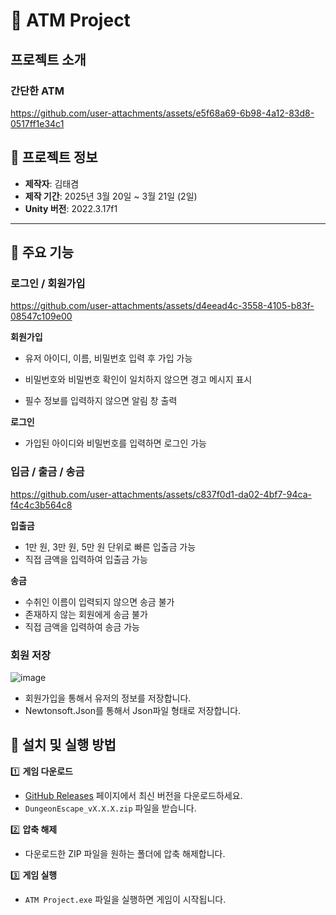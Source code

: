 # 🏧 ATM Project
 
## 프로젝트 소개
### 간단한 ATM 

https://github.com/user-attachments/assets/e5f68a69-6b98-4a12-83d8-0517ff1e34c1


## 📌 프로젝트 정보  
- **제작자**: 김태겸  
- **제작 기간**: 2025년 3월 20일 ~ 3월 21일 (2일)  
- **Unity 버전**: 2022.3.17f1  

---

## 🚀 주요 기능  

### 로그인  / 회원가입

https://github.com/user-attachments/assets/d4eead4c-3558-4105-b83f-08547c109e00

**회원가입**

- 유저 아이디, 이름, 비밀번호 입력 후 가입 가능

- 비밀번호와 비밀번호 확인이 일치하지 않으면 경고 메시지 표시

- 필수 정보를 입력하지 않으면 알림 창 출력

**로그인**

- 가입된 아이디와 비밀번호를 입력하면 로그인 가능

### 입금 / 출금 / 송금

https://github.com/user-attachments/assets/c837f0d1-da02-4bf7-94ca-f4c4c3b564c8

**입출금**
- 1만 원, 3만 원, 5만 원 단위로 빠른 입출금 가능
- 직접 금액을 입력하여 입출금 가능

**송금**
- 수취인 이름이 입력되지 않으면 송금 불가
- 존재하지 않는 회원에게 송금 불가
- 직접 금액을 입력하여 송금 가능

### 회원 저장
![image](https://github.com/user-attachments/assets/2dee6c4b-db53-4fc2-98c2-2eb17735a2cd)
- 회원가입을 통해서 유저의 정보를 저장합니다. 
- Newtonsoft.Json를 통해서 Json파일 형태로 저장합니다.
  
## 🔧 설치 및 실행 방법  

1️⃣ **게임 다운로드**  
   - [GitHub Releases](https://github.com/BeautifulMaple/DungeonEscape/releases) 페이지에서 최신 버전을 다운로드하세요.  
   - `DungeonEscape_vX.X.X.zip` 파일을 받습니다.  

2️⃣ **압축 해제**  
   - 다운로드한 ZIP 파일을 원하는 폴더에 압축 해제합니다.  

3️⃣ **게임 실행**  
   - `ATM Project.exe` 파일을 실행하면 게임이 시작됩니다. 
